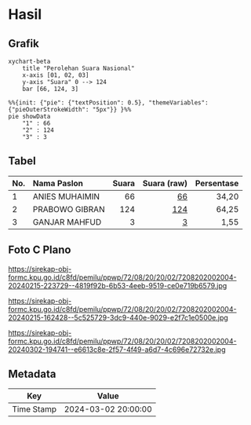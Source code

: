 # Hasil

## Grafik

```mermaid
xychart-beta
    title "Perolehan Suara Nasional"
    x-axis [01, 02, 03]
    y-axis "Suara" 0 --> 124
    bar [66, 124, 3]
```

```mermaid
%%{init: {"pie": {"textPosition": 0.5}, "themeVariables": {"pieOuterStrokeWidth": "5px"}} }%%
pie showData
    "1" : 66
    "2" : 124
    "3" : 3
```

## Tabel

| No. | Nama Paslon    | Suara | Suara (raw) | Persentase |
|:--- |:-------------- | -----:| -----------:| ----------:|
| 1   | ANIES MUHAIMIN | 66    | [66][p-1]   | 34,20      |
| 2   | PRABOWO GIBRAN | 124   | [124][p-2]  | 64,25      |
| 3   | GANJAR MAHFUD  | 3     | [3][p-3]    | 1,55       |


[p-1]: https://github.com/gigit-pemilu/pemilu-2024/blob/main/pilpres/hitung-suara/sub/72-sulawesi-tengah/sub/08-parigi-moutong/sub/20-parigi-tengah/sub/2002-pelawa/sub/004-tps/sub/paslon-1.txt
[p-2]: https://github.com/gigit-pemilu/pemilu-2024/blob/main/pilpres/hitung-suara/sub/72-sulawesi-tengah/sub/08-parigi-moutong/sub/20-parigi-tengah/sub/2002-pelawa/sub/004-tps/sub/paslon-2.txt
[p-3]: https://github.com/gigit-pemilu/pemilu-2024/blob/main/pilpres/hitung-suara/sub/72-sulawesi-tengah/sub/08-parigi-moutong/sub/20-parigi-tengah/sub/2002-pelawa/sub/004-tps/sub/paslon-3.txt

## Foto C Plano

https://sirekap-obj-formc.kpu.go.id/c8fd/pemilu/ppwp/72/08/20/20/02/7208202002004-20240215-223729--4819f92b-6b53-4eeb-9519-ce0e719b6579.jpg

https://sirekap-obj-formc.kpu.go.id/c8fd/pemilu/ppwp/72/08/20/20/02/7208202002004-20240215-162428--5c525729-3dc9-440e-9029-e2f7c1e0500e.jpg

https://sirekap-obj-formc.kpu.go.id/c8fd/pemilu/ppwp/72/08/20/20/02/7208202002004-20240302-194741--e6613c8e-2f57-4f49-a6d7-4c696e72732e.jpg


## Metadata

| Key        | Value               |
| ---------- | ------------------- |
| Time Stamp | 2024-03-02 20:00:00 |



